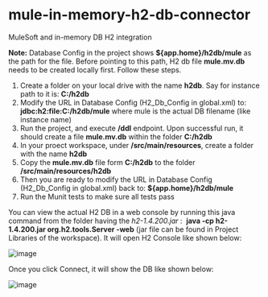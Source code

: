 # mule-in-memory-h2-db-connector
MuleSoft and in-memory DB H2 integration

__Note:__ Database Config in the project shows __${app.home}/h2db/mule__ as the path for the file. Before pointing to this path, H2 db file __mule.mv.db__ needs to be created locally first. Follow these steps.

1) Create a folder on your local drive with the name __h2db__. Say for instance path to it is: __C:/h2db__
2) Modify the URL in Database Config (H2_Db_Config in global.xml) to: __jdbc:h2:file:C:/h2db/mule__  where mule is the actual DB filename (like instance name)
3) Run the project, and execute __/ddl__ endpoint. Upon successful run, it should create a file __mule.mv.db__ within the folder __C:/h2db__
4) In your proect workspace, under __/src/main/resources__, create a folder with the name __h2db__
5) Copy the __mule.mv.db__ file form __C:/h2db__ to the folder __/src/main/resources/h2db__
6) Then you are ready to modify the URL in Database Config (H2_Db_Config in global.xml) back to: __${app.home}/h2db/mule__
7) Run the Munit tests to make sure all tests pass

You can view the actual H2 DB in a web console by running this java command from the folder having the *h2-1.4.200.jar* :  __java -cp h2-1.4.200.jar org.h2.tools.Server -web__  (jar file can be found in Project Libraries of the workspace). It will open H2 Console like shown below:

![image](https://user-images.githubusercontent.com/16226297/114755114-4d3c1280-9d27-11eb-9d96-2cb3e8b43067.png)

Once you click Connect, it will show the DB like shown below:

![image](https://user-images.githubusercontent.com/16226297/114755456-a4da7e00-9d27-11eb-819b-8d597b1bc0d1.png)

